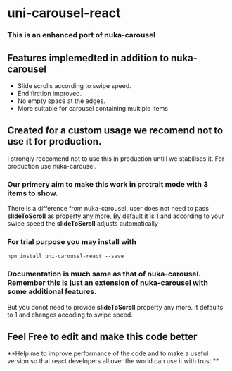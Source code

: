 # uni-carousel-react

### This is an enhanced port of nuka-carousel

## Features implemedted in addition to nuka-carousel
  * Slide scrolls according to swipe speed.
  * End firction improved.
  * No empty space at the edges.
  * More suitable for carousel containing multiple items

## Created for a custom usage we recomend not to use it for production.  
I strongly reccomend not to use this in production untill we stabilises it. For production use nuka-carousel.

### Our primery aim to make this work in protrait mode with 3 items to show.
There is a difference from nuka-carousel, user does not need to pass **slideToScroll** as property any more, By default it is 1 and according to your swipe speed the **slideToScroll** adjusts automatically

### For trial purpose you may install with

```
npm install uni-carousel-react --save
```

### Documentation is much same as that of **nuka-carousel**. Remember this is just an extension of **nuka-carousel** with some additional features.
But you donot need to provide **slideToScroll** property any more. it defaults to 1 and changes accoding to swipe speed.

## **Feel Free to edit and make this code better**
**Help me to improve performance of the code and to make a useful version so that react developers all over the world can use it with trust  **




